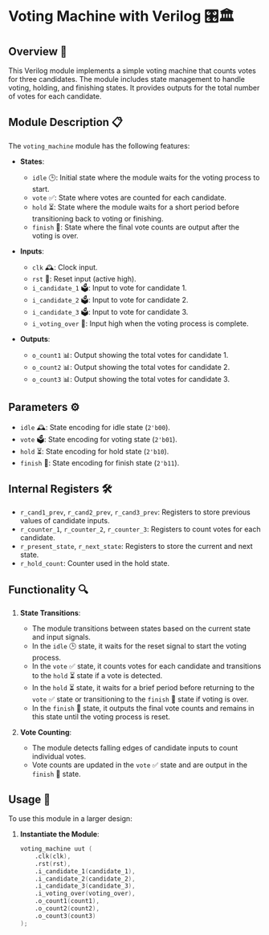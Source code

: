 # Voting Machine with Verilog 🎛🏛️️

## Overview 🌟

This Verilog module implements a simple voting machine that counts votes for three candidates. The module includes state management to handle voting, holding, and finishing states. It provides outputs for the total number of votes for each candidate.

## Module Description 📋

The `voting_machine` module has the following features:

- **States**:
  - `idle` 🕒: Initial state where the module waits for the voting process to start.
  - `vote` ✅: State where votes are counted for each candidate.
  - `hold` ⏳: State where the module waits for a short period before transitioning back to voting or finishing.
  - `finish` 🎉: State where the final vote counts are output after the voting is over.

- **Inputs**:
  - `clk` 🕰️: Clock input.
  - `rst` 🔄: Reset input (active high).
  - `i_candidate_1` 🗳️: Input to vote for candidate 1.
  - `i_candidate_2` 🗳️: Input to vote for candidate 2.
  - `i_candidate_3` 🗳️: Input to vote for candidate 3.
  - `i_voting_over` 🚦: Input high when the voting process is complete.

- **Outputs**:
  - `o_count1` 📊: Output showing the total votes for candidate 1.
  - `o_count2` 📊: Output showing the total votes for candidate 2.
  - `o_count3` 📊: Output showing the total votes for candidate 3.

## Parameters ⚙️

- `idle` 🕰️: State encoding for idle state (`2'b00`).
- `vote` 🗳️: State encoding for voting state (`2'b01`).
- `hold` ⏳: State encoding for hold state (`2'b10`).
- `finish` 🎉: State encoding for finish state (`2'b11`).

## Internal Registers 🛠️

- `r_cand1_prev`, `r_cand2_prev`, `r_cand3_prev`: Registers to store previous values of candidate inputs.
- `r_counter_1`, `r_counter_2`, `r_counter_3`: Registers to count votes for each candidate.
- `r_present_state`, `r_next_state`: Registers to store the current and next state.
- `r_hold_count`: Counter used in the hold state.

## Functionality 🔍

1. **State Transitions**:
   - The module transitions between states based on the current state and input signals.
   - In the `idle` 🕒 state, it waits for the reset signal to start the voting process.
   - In the `vote` ✅ state, it counts votes for each candidate and transitions to the `hold` ⏳ state if a vote is detected.
   - In the `hold` ⏳ state, it waits for a brief period before returning to the `vote` ✅ state or transitioning to the `finish` 🎉 state if voting is over.
   - In the `finish` 🎉 state, it outputs the final vote counts and remains in this state until the voting process is reset.

2. **Vote Counting**:
   - The module detects falling edges of candidate inputs to count individual votes.
   - Vote counts are updated in the `vote` ✅ state and are output in the `finish` 🎉 state.

## Usage 🚀

To use this module in a larger design:

1. **Instantiate the Module**:
   ```verilog
   voting_machine uut (
       .clk(clk),
       .rst(rst),
       .i_candidate_1(candidate_1),
       .i_candidate_2(candidate_2),
       .i_candidate_3(candidate_3),
       .i_voting_over(voting_over),
       .o_count1(count1),
       .o_count2(count2),
       .o_count3(count3)
   );
